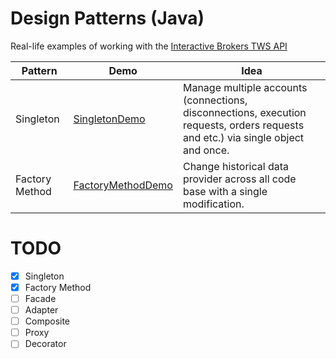 # Design Patterns (Java)
Real-life examples of working with the [Interactive Brokers TWS API](https://interactivebrokers.github.io/tws-api/index.html)

Pattern | Demo | Idea
--- | --- | ---
Singleton | [SingletonDemo](https://github.com/algonell/TradersTools/blob/main/Design%20Patterns/org/algonell/trading/dp/singleton/SingletonDemo.java) | Manage multiple accounts (connections, disconnections, execution requests, orders requests and etc.) via single object and once.
Factory Method | [FactoryMethodDemo](https://github.com/algonell/TradersTools/blob/main/Design%20Patterns/org/algonell/trading/dp/factorymethod/FactoryMethodDemo.java) | Change historical data provider across all code base with a single modification.

# TODO
- [x] Singleton
- [x] Factory Method
- [ ] Facade
- [ ] Adapter
- [ ] Composite
- [ ] Proxy
- [ ] Decorator
